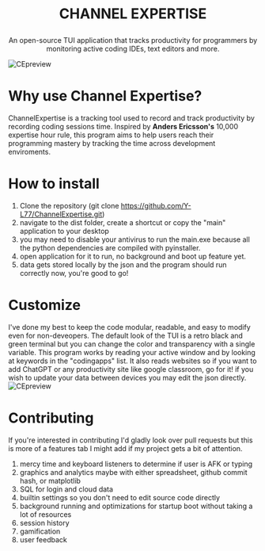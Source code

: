 # <p align="center">CHANNEL EXPERTISE</p>
<p align="center">An open-source TUI application that tracks productivity for programmers by monitoring active coding IDEs, text editors and more.</p>

![CEpreview](https://i.imgur.com/X2fWHTM.png)

# Why use Channel Expertise?
ChannelExpertise is a tracking tool used to record and track productivity by recording coding sessions time.
Inspired by **Anders Ericsson's** 10,000 expertise hour rule, this program aims to help users reach their programming mastery by tracking the time across development enviroments.

# How to install

1. Clone the repository (git clone https://github.com/Y-L77/ChannelExpertise.git)
2. navigate to the dist folder, create a shortcut or copy the "main" application to your desktop
3. you may need to disable your antivirus to run the main.exe because all the python dependencies are compiled with pyinstaller.
4. open application for it to run, no background and boot up feature yet.
5. data gets stored locally by the json and the program should run correctly now, you're good to go!

# Customize

I've done my best to keep the code modular, readable, and easy to modify even for non-deveopers.
The default look of the TUI is a retro black and green terminal but you can change the color and transparency with a single variable.
This program works by reading your active window and by looking at keywords in the "codingapps" list. It also reads websites so if you want to add ChatGPT or any productivity site like google classroom, go for it!
if you wish to update your data between devices you may edit the json directly.
![CEpreview](https://i.imgur.com/0TUVdN3.png)


# Contributing

If you're interested in contributing I'd gladly look over pull requests but this is more of a features tab I might add if my project gets a bit of attention.

1. mercy time and keyboard listeners to determine if user is AFK or typing
2. graphics and analytics maybe with either spreadsheet, github commit hash, or matplotlib
3. SQL for login and cloud data
4. builtin settings so you don't need to edit source code directly
5. background running and optimizations for startup boot without taking a lot of resources
6. session history
7. gamification
8. user feedback











